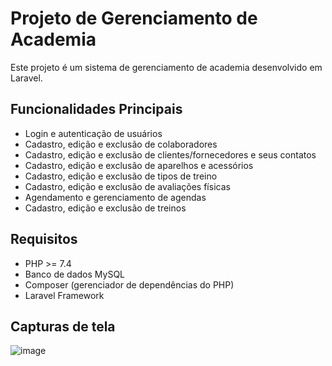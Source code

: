 # Projeto de Gerenciamento de Academia

Este projeto é um sistema de gerenciamento de academia desenvolvido em Laravel.

## Funcionalidades Principais

- Login e autenticação de usuários
- Cadastro, edição e exclusão de colaboradores
- Cadastro, edição e exclusão de clientes/fornecedores e seus contatos
- Cadastro, edição e exclusão de aparelhos e acessórios
- Cadastro, edição e exclusão de tipos de treino
- Cadastro, edição e exclusão de avaliações físicas
- Agendamento e gerenciamento de agendas
- Cadastro, edição e exclusão de treinos

## Requisitos

- PHP >= 7.4
- Banco de dados MySQL
- Composer (gerenciador de dependências do PHP) 
- Laravel Framework

## Capturas de tela
![image](https://github.com/MarceloMFerreira/projetoAcademia/assets/70519529/84fd870c-bcbe-4d85-866b-009f486d7cea)

